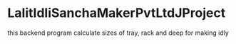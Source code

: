 # LalitIdliSanchaMakerPvtLtdJProject
this backend program calculate sizes of tray, rack and deep for making idly 
